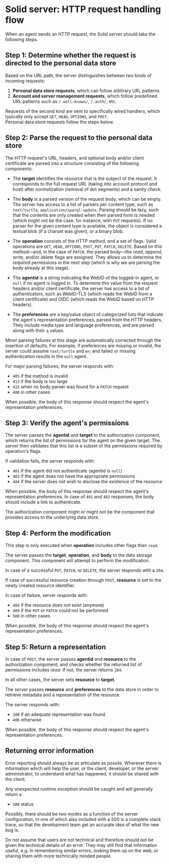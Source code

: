 # Solid server: HTTP request handling flow

When an agent sends an HTTP request,
the Solid server should take the following steps.

## Step 1: Determine whether the request is directed to the personal data store
Based on the URL path, the server distinguishes between two kinds of incoming requests:
1. **Personal data store requests**, which can follow arbitrary URL patterns
2. **Account and server management requests**, which follow predefined URL patterns such as `/.well-known/`, `/.auth/`, etc.

Requests of the second kind are sent to specifically wired handlers,
which typically only accept `GET`, `HEAD`, `OPTIONS`, and `POST`.
<br>
Personal data store requests follow the steps below.

## Step 2: Parse the request to the personal data store
The HTTP request's URL, headers, and optional body and/or client certificate
are parsed into a structure consisting of the following components:

- The **target** identifies the resource that is the subject of the request.
  It corresponds to the full request URL
  (taking into account protocol and host)
  after normalization (removal of dot segments)
  and a sanity check.

- The **body** is a parsed version of the request body, which can be empty.
  The server has access to a list of parsers per content type,
  such as `text/turtle`, `application/sparql-update`.
  Parsing should be lazy,
  such that the contents are only created when their parsed form is needed
  (which might not be the case, for instance, with `PUT` requests).
  If no parser for the given content type is available,
  the object is considered a textual blob (if a charset was given),
  or a binary blob.

- The **operation** consists of the HTTP method, and a set of flags.
  Valid operations are
  `GET`, `HEAD`, `OPTIONS`, `POST`, `PUT`, `PATCH`, `DELETE`.
  Based on this method—and, in the case of `PATCH`, the parsed body—the
  _read_, _append_, _write_, and/or _delete_ flags are assigned.
  They allows us to determine the required permissions in the next step
  (which is why we are parsing the body already at this stage).

- The **agentid** is a string
  indicating the WebID of the logged-in agent,
  or `null` if no agent is logged in.
  To determine this value from the request headers and/or client certificate,
  the server has access to a list of authenticators,
  such as WebID-TLS (which reads the WebID from a client certificate)
  and OIDC (which reads the WebID based on HTTP headers).

- The **preferences** are a key/value object of categorized lists
  that indicate the agent's representation preferences,
  parsed from the HTTP headers.
  They include media type and language preferences,
  and are parsed along with their `q` values.

Minor parsing failures at this stage
are automatically corrected through the insertion of defaults.
For example, if preferences are missing or invalid,
the server could assume `text/turtle` and `en`;
and failed or missing authentication results in the `null` agent.

For major parsing failures, the server responds with:
- `405` if the method is invalid
- `413` if the body is too large
- `415` when no body parser was found for a `PATCH` request
- `400` in other cases

When possible,
the body of this response should respect
the agent's representation preferences.

## Step 3: Verify the agent's permissions
The server passes the **agentid** and **target**
to the authorization component,
which returns the list of permissions for the agent on the given target.
The server then validates that this list
is a subset of the permissions required by operation's flags.

If validation fails, the server responds with:
- `401` if the agent did not authenticate (agentid is `null`)
- `403` if the agent does not have the appropriate permissions
- `404` if the server does not wish to disclose the existence of the resource

When possible,
the body of this response should respect
the agent's representation preferences.
In case of `401` and `403` responses,
the body should include a link to authenticate.

The authorization component might or might not be the component
that provides access to the underlying data store.

## Step 4: Perform the modification
This step is only executed
when **operation** includes other flags than `read`.

The server passes the **target**, **operation**, and **body**
to the data storage component.
This component will attempt to perform the modification.

In case of a successful `PUT`, `PATCH`, or `DELETE`,
the server responds with a `204`.

If case of successful resource creation through `POST`,
**resource** is set to the newly created resource identifier.

In case of failure, server responds with:
- `404` if the resource does not exist (anymore)
- `409` if the `PUT` or `PATCH` could not be performed
- `500` in other cases

When possible,
the body of this response should respect
the agent's representation preferences.

## Step 5: Return a representation
In case of `POST`,
the server passes **agentid** and **resource** 
to the authorization component,
and checks whether the returned list of permissions includes _read_.
If not, the server returns `204`.

In all other cases,
the server sets **resource** to **target**.

The server passes **resource** and **preferences** to the data store
in order to retrieve metadata and a representation of the resource.

The server responds with:
- `200` if an adequate representation was found
- `406` otherwise

When possible,
the body of this response should respect
the agent's representation preferences.

## Returning error information

Error reporting should always be as articulate as possile. 
Wherever there is information which will help the user, or the client, developer, or the server administrator,
to understand what has happened, it should be shared with the client.

Any unexpected runtime exception should be caught and will generally return a

- `500` status

Possibly, there should be two modes as a function of the server configuration, in one of which 
also included with a 500 is a complete stack trace, so that the development team 
get an accurate idea of what the new bug is.  

Do not assume that users are not technical and therefore should not be given the technical details of an error.
They may still find that information useful, e.g. in remembering similar errors, looking them up on the web, or sharing them with more technically minded people.
